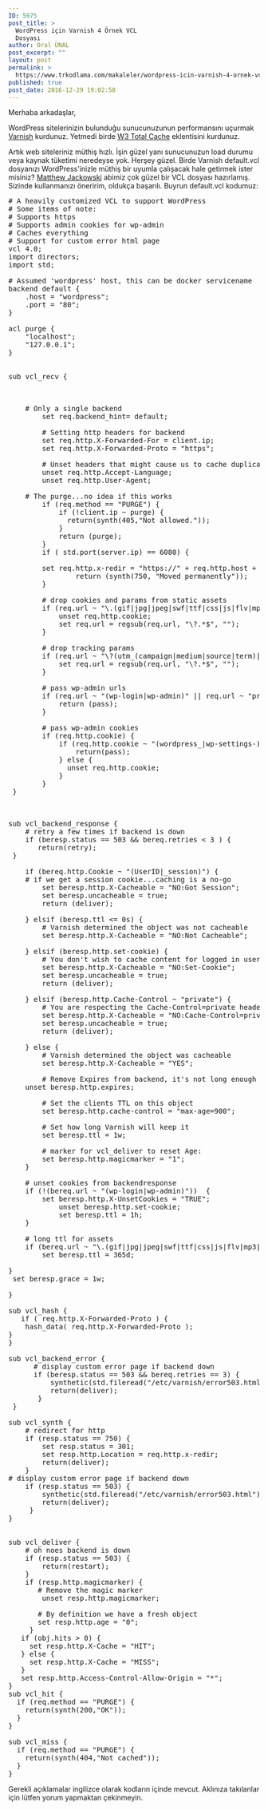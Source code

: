 ```yaml
---
ID: 5975
post_title: >
  WordPress için Varnish 4 Örnek VCL
  Dosyası
author: Oral ÜNAL
post_excerpt: ""
layout: post
permalink: >
  https://www.trkodlama.com/makaleler/wordpress-icin-varnish-4-ornek-vcl-dosyasi-5975.html
published: true
post_date: 2016-12-29 19:02:58
---
```

Merhaba arkadaşlar,

WordPress sitelerinizin bulunduğu sunucunuzunun performansını uçurmak <a href="http://www.trkodlama.com/makaleler/varnish-nedir-5816.html">Varnish</a> kurdunuz. Yetmedi birde <a href="http://www.trkodlama.com/makaleler/wordpress-onbellekleme-w3-total-cache-kurulum-rehberi-5946.html">W3 Total Cache</a> eklentisini kurdunuz.

Artık web siteleriniz müthiş hızlı. İşin güzel yanı sunucunuzun load durumu veya kaynak tüketimi neredeyse yok. Herşey güzel. Birde Varnish default.vcl dosyanızı WordPress'inizle müthiş bir uyumla çalışacak hale getirmek ister misiniz? <a href="https://gist.github.com/matthewjackowski" target="_blank">Matthew Jackowski</a> abimiz çok güzel bir VCL dosyası hazırlamış. Sizinde kullanmanızı öneririm, oldukça başarılı. Buyrun default.vcl kodumuz:
<pre class="prettyprint lang-snippets" data-start-line="1" data-visibility="visible" data-highlight="" data-caption=""># A heavily customized VCL to support WordPress
# Some items of note:
# Supports https
# Supports admin cookies for wp-admin
# Caches everything
# Support for custom error html page
vcl 4.0;
import directors;
import std;

# Assumed 'wordpress' host, this can be docker servicename
backend default {
    .host = "wordpress";
    .port = "80";
}

acl purge {
    "localhost";
	"127.0.0.1";
}


sub vcl_recv {



	# Only a single backend
        set req.backend_hint= default;

        # Setting http headers for backend
        set req.http.X-Forwarded-For = client.ip;
    	set req.http.X-Forwarded-Proto = "https";

    	# Unset headers that might cause us to cache duplicate infos
    	unset req.http.Accept-Language;
    	unset req.http.User-Agent;

	# The purge...no idea if this works
		if (req.method == "PURGE") {
		    if (!client.ip ~ purge) {
		      return(synth(405,"Not allowed."));
		    }
		    return (purge);
	  	}
	  	if ( std.port(server.ip) == 6080) {

		set req.http.x-redir = "https://" + req.http.host + req.url;
                return (synth(750, "Moved permanently"));
        }

 		# drop cookies and params from static assets
	  	if (req.url ~ "\.(gif|jpg|jpeg|swf|ttf|css|js|flv|mp3|mp4|pdf|ico|png)(\?.*|)$") {
	    	unset req.http.cookie;
	    	set req.url = regsub(req.url, "\?.*$", "");
	  	}

		# drop tracking params
	  	if (req.url ~ "\?(utm_(campaign|medium|source|term)|adParams|client|cx|eid|fbid|feed|ref(id|src)?|v(er|iew))=") {
	    	set req.url = regsub(req.url, "\?.*$", "");
	  	}

		# pass wp-admin urls
   		if (req.url ~ "(wp-login|wp-admin)" || req.url ~ "preview=true" || req.url ~ "xmlrpc.php") {
    		return (pass);
  		}

		# pass wp-admin cookies
	  	if (req.http.cookie) {
		    if (req.http.cookie ~ "(wordpress_|wp-settings-)") {
	      		return(pass);
		    } else {
		      unset req.http.cookie;
		    }
	  	}
 }



sub vcl_backend_response {
    # retry a few times if backend is down
    if (beresp.status == 503 &amp;&amp; bereq.retries &lt; 3 ) {
       return(retry);
 }

    if (bereq.http.Cookie ~ "(UserID|_session)") {
	# if we get a session cookie...caching is a no-go
        set beresp.http.X-Cacheable = "NO:Got Session";
        set beresp.uncacheable = true;
        return (deliver);

    } elsif (beresp.ttl &lt;= 0s) {
        # Varnish determined the object was not cacheable
        set beresp.http.X-Cacheable = "NO:Not Cacheable";

    } elsif (beresp.http.set-cookie) {
        # You don't wish to cache content for logged in users
        set beresp.http.X-Cacheable = "NO:Set-Cookie";
        set beresp.uncacheable = true;
        return (deliver);

    } elsif (beresp.http.Cache-Control ~ "private") {
        # You are respecting the Cache-Control=private header from the backend
        set beresp.http.X-Cacheable = "NO:Cache-Control=private";
        set beresp.uncacheable = true;
        return (deliver);

    } else {
        # Varnish determined the object was cacheable
        set beresp.http.X-Cacheable = "YES";

        # Remove Expires from backend, it's not long enough
  	unset beresp.http.expires;

        # Set the clients TTL on this object
        set beresp.http.cache-control = "max-age=900";

        # Set how long Varnish will keep it
        set beresp.ttl = 1w;

        # marker for vcl_deliver to reset Age:
        set beresp.http.magicmarker = "1";
    }

	# unset cookies from backendresponse
	if (!(bereq.url ~ "(wp-login|wp-admin)"))  {
		set beresp.http.X-UnsetCookies = "TRUE";
    		unset beresp.http.set-cookie;
    		set beresp.ttl = 1h;
	}

	# long ttl for assets
  	if (bereq.url ~ "\.(gif|jpg|jpeg|swf|ttf|css|js|flv|mp3|mp4|pdf|ico|png)(\?.*|)$") {
	    set beresp.ttl = 365d;

}
 set beresp.grace = 1w;

}

sub vcl_hash {
   if ( req.http.X-Forwarded-Proto ) {
    hash_data( req.http.X-Forwarded-Proto );
}
}

sub vcl_backend_error {
      # display custom error page if backend down
      if (beresp.status == 503 &amp;&amp; bereq.retries == 3) {
          synthetic(std.fileread("/etc/varnish/error503.html"));
          return(deliver);
       }
 }

sub vcl_synth {
    # redirect for http
    if (resp.status == 750) {
        set resp.status = 301;
        set resp.http.Location = req.http.x-redir;
        return(deliver);
    }
# display custom error page if backend down
    if (resp.status == 503) {
        synthetic(std.fileread("/etc/varnish/error503.html"));
        return(deliver);
     }
}


sub vcl_deliver {
    # oh noes backend is down
    if (resp.status == 503) {
        return(restart);
    }
    if (resp.http.magicmarker) {
       # Remove the magic marker
        unset resp.http.magicmarker;

       # By definition we have a fresh object
       set resp.http.age = "0";
     }
   if (obj.hits &gt; 0) {
     set resp.http.X-Cache = "HIT";
   } else {
     set resp.http.X-Cache = "MISS";
   }
   set resp.http.Access-Control-Allow-Origin = "*";
}
sub vcl_hit {
  if (req.method == "PURGE") {
    return(synth(200,"OK"));
  }
}

sub vcl_miss {
  if (req.method == "PURGE") {
    return(synth(404,"Not cached"));
  }
}</pre>
Gerekli açıklamalar ingilizce olarak kodların içinde mevcut. Aklınıza takılanlar için lütfen yorum yapmaktan çekinmeyin.